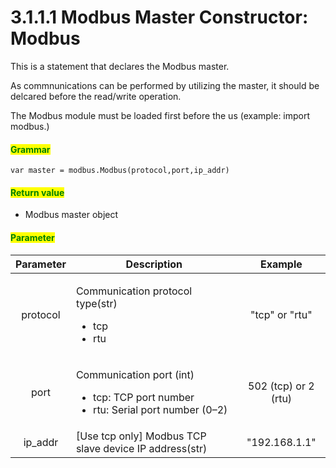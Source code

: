 # 3.1.1.1 Modbus Master Constructor: Modbus

This is a statement that declares the Modbus master.

As commnunications can be performed by utilizing the master, it should be delcared before the read/write operation.

The Modbus module must be loaded first before the us (example: import modbus.)
#### <mark style="color:green;">Grammar</mark>

```
var master = modbus.Modbus(protocol,port,ip_addr)
```
#### <mark style="color:green;">Return value</mark>
- Modbus master object

#### <mark style="color:green;">Parameter</mark>

|Parameter| Description                                                                                                    |    Example    |
| :---: | ------------------------------------------------------------------------------------------------------- | :-------: |
| protocol | <p>Communication protocol type(str)</p><ul><li>tcp</li><li>rtu</li></ul>                                         | "tcp" or "rtu" |
|   port  | <p>Communication port (int)</p><ul><li>tcp: TCP  port number </li><li>rtu: Serial port number (0–2)</li></ul>        |  502 (tcp) or 2 (rtu)   |
| ip_addr  | [Use tcp only] Modbus TCP slave device IP address(str)                                                       | "192.168.1.1" |



